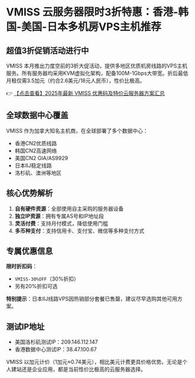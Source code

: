 # VMISS 云服务器限时3折特惠：香港-韩国-美国-日本多机房VPS主机推荐

## 超值3折促销活动进行中

VMISS 本月推出力度空前的3折大促活动，提供多地区优质机房线路的VPS主机服务。所有服务器均采用KVM虚拟化架构，配备100M-1Gbps大带宽。折后最低月租仅需3.5加元（约合2.6美元/18元人民币），性价比极高。

👉 [【点击查看】2025年最新 VMISS 优惠码及特价云服务器方案汇总](https://bit.ly/Vmiss)

## 全球数据中心覆盖

VMISS 作为加拿大知名主机商，在全球部署了多个数据中心：
- 香港CN2优质线路
- 韩国CN2高速网络
- 美国CN2 GIA/AS9929
- 日本IIJ稳定线路
- 洛杉矶、澳洲等地区

## 核心优势解析

1. **自有硬件资源**：全部使用自主采购的服务器设备
2. **独立IP资源**：拥有专属AS号和IP地址段
3. **灵活付费**：支持月付模式，降低使用门槛
4. **多币种支付**：支持信用卡、支付宝、微信等多种支付方式

## 专属优惠信息

**限时折扣码**：
- `VMISS-30%OFF`（30%折扣）
- 另有20%折扣可选

**特别提示**：日本IIJ线路VPS因热销部分套餐已售罄，建议尽早选购其他可用方案。

## 测试IP地址
- 美国洛杉矶测试IP：209.146.112.147
- 香港数据中心测试IP：38.47.100.67

VMISS 以加元计价（1加元≈0.74美元），相比美元计费更具价格优势。无论是个人建站还是企业应用，都是当前性价比极高的云服务器选择。